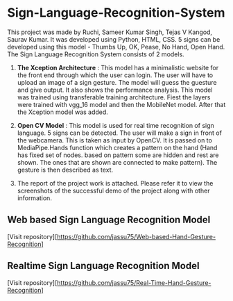 # Sign-Language-Recognition-System

This project was made by Ruchi, Sameer Kumar Singh, Tejas V Kangod, Saurav Kumar. It was developed using Python, HTML, CSS. 5 signs can be developed using this model - Thumbs Up, OK, Pease, No Hand, Open Hand.
The Sign Language Recognition System consists of 2 models.

1) **The Xception Architecture** : This model has a minimalistic website for the front end through which the user can login. The user will have to upload an image of a sign gesture. The model will guess the guesture and give output. It also shows the performance analysis. This model was trained using transferable training architecture. Fiest the layers were trained with vgg_16 model and then the MobileNet model. After that the Xception model was added.

2) **Open CV Model** : This model is used for real time recognition of sign language. 5 signs can be detected. The user will make a sign in front of the webcamera. This is taken as input by OpenCV. It is passed on to MediaPipe.Hands function which creates a pattern on the hand (Hand has fixed set of nodes. based on pattern some are hidden and rest are shown. The ones that are shown are connected to make pattern). The gesture is then described as text.

3) The report of the project work is attached. Please refer it to view the screenshots of the successful demo of the project along with other information.


## Web based Sign Language Recognition Model

[Visit repository][https://github.com/jassu75/Web-based-Hand-Gesture-Recognition]

## Realtime Sign Language Recognition Model

[Visit repository][https://github.com/jassu75/Real-Time-Hand-Gesture-Recognition]
